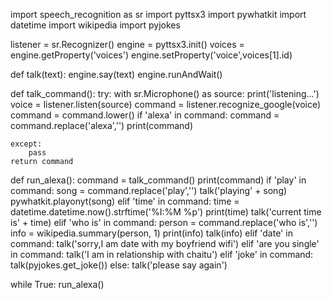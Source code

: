 import speech_recognition as sr
import pyttsx3
import pywhatkit
import datetime
import wikipedia
import pyjokes

listener = sr.Recognizer()
engine = pyttsx3.init()
voices = engine.getProperty('voices')
engine.setProperty('voice',voices[1].id)

def talk(text):
    engine.say(text)
    engine.runAndWait()

def talk_command():
    try:
        with sr.Microphone() as source:
             print('listening...')
             voice = listener.listen(source)
             command = listener.recognize_google(voice)
             command = command.lower()
             if 'alexa' in command:
                 command = command.replace('alexa','')
                 print(command)

    except:
        pass
    return command

def run_alexa():
    command = talk_command()
    print(command)
    if 'play' in command:
        song = command.replace('play','')
        talk('playing' + song)
        pywhatkit.playonyt(song)
    elif 'time' in command:
        time = datetime.datetime.now().strftime('%I:%M %p')
        print(time)
        talk('current time is' + time)
    elif 'who is' in command:
        person = command.replace('who is','')
        info = wikipedia.summary(person, 1)
        print(info)
        talk(info)
    elif 'date' in command:
        talk('sorry,I am date with my boyfriend wifi')
    elif 'are you single' in command:
        talk('I am in relationship with chaitu')
    elif 'joke' in command:
        talk(pyjokes.get_joke())
    else:
        talk('please say again')

while True:
    run_alexa()
